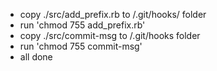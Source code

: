 
- copy ./src/add_prefix.rb to  <your repo>/.git/hooks/ folder
- run 'chmod 755 add_prefix.rb'
- copy ./src/commit-msg  to <your repo>/.git/hooks  folder
- run 'chmod 755 commit-msg'
- all done
